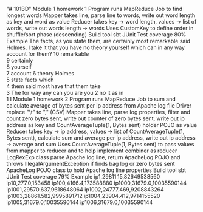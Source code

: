 "# 101BD" 
Module 1 homework 1 
	Program runs MapReduce Job to find longest words
	Mapper takes line, parse line to words, write out word length as key and word as value
	Reducer takes key -> word length, values -> list of words, write out words length -> words
	Uses CustomKey to define order in shuffle/sort phase (descending)
	Build tool sbt
	JUnit Test coverage 80%
	Example 
	The facts, as you state them, are certainly most remarkable said Holmes. I take it that 	you have no theory yourself which can in any way account for them?
	10	remarkable	
	9	certainly	
	8	yourself	
	7	account	
	6	theory	Holmes	
	5	state	facts	which	
	4	them	said	most	have	that	them	take	
	3	The	for	way	any	can	you	are	you	
	2	no	it	as	in	
	1	I
Module 1 homework 2 
	Program runs MapReduce Job to sum and calculate average of bytes sent per ip address from Apache log file 
	Driver replace "\t" to "," (CSV)
	Mapper takes line, parse log properties, filter and count zero bytes sent, write out counter of zero bytes sent, write out ip address as key and CountAverageTuple(1, Bytes sent) holder POJO as value 
	Reducer takes key -> ip address, values  -> list of CountAverageTuple(1, Bytes sent), calculate sum and average per ip address, write out ip address -> average and sum
	Uses CountAverageTuple(1, Bytes sent) to pass values from mapper to reducer and to help implement combiner as reducer 
	LogRexExp class parse Apache log line, return ApacheLog POJO and throws IllegalArgumentException if finds bag log or zero bytes sent  
	ApacheLog POJO class to hold Apache log line properties
	Build tool sbt
	JUnit Test coverage 79%
	Example 
	ip1,29811.15,82649538560
	ip10,277.0,153458
	ip100,4166.4,173588880
	ip1000,31679.0,10035590144
	ip1001,29570.637,9618648064
	ip1002,24777.469,9208843264
	ip1003,28861.582,9995891712
	ip1004,23904.412,9714155520
	ip1005,31679.0,10035590144
	ip1006,31679.0,10035590144
	